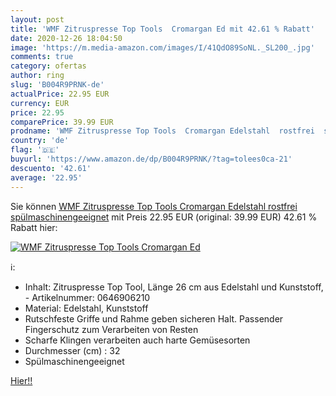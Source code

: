 ```yaml
---
layout: post
title: 'WMF Zitruspresse Top Tools  Cromargan Ed mit 42.61 % Rabatt'
date: 2020-12-26 18:04:50
image: 'https://m.media-amazon.com/images/I/41QdO89SoNL._SL200_.jpg'
comments: true
category: ofertas
author: ring
slug: 'B004R9PRNK-de'
actualPrice: 22.95 EUR
currency: EUR
price: 22.95
comparePrice: 39.99 EUR
prodname: 'WMF Zitruspresse Top Tools  Cromargan Edelstahl  rostfrei  spülmaschinengeeignet'
country: 'de'
flag: '🇩🇪'
buyurl: 'https://www.amazon.de/dp/B004R9PRNK/?tag=tolees0ca-21'
descuento: '42.61'
average: '22.95'
---
```


Sie können [WMF Zitruspresse Top Tools  Cromargan Edelstahl  rostfrei  spülmaschinengeeignet](https://www.amazon.de/dp/B004R9PRNK/?tag=tolees0ca-21) mit Preis 22.95 EUR (original: 39.99 EUR) 42.61 % Rabatt hier:

[![WMF Zitruspresse Top Tools  Cromargan Ed](https://m.media-amazon.com/images/I/41QdO89SoNL._SL200_.jpg)](https://www.amazon.de/dp/B004R9PRNK/?tag=tolees0ca-21)

ℹ️:

- Inhalt: Zitruspresse Top Tool, Länge 26 cm aus Edelstahl und Kunststoff, - Artikelnummer: 0646906210
- Material: Edelstahl, Kunststoff
- Rutschfeste Griffe und Rahme geben sicheren Halt. Passender Fingerschutz zum Verarbeiten von Resten
- Scharfe Klingen verarbeiten auch harte Gemüsesorten
- Durchmesser (cm) : 32
- Spülmaschinengeeignet

[Hier!!](https://www.amazon.de/dp/B004R9PRNK/?tag=tolees0ca-21)
